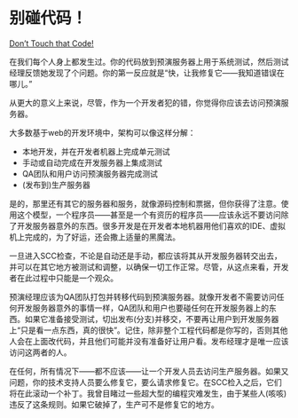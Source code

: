 # 别碰代码！

[Don’t Touch that Code!](https://97-things-every-x-should-know.gitbooks.io/97-things-every-programmer-should-know/content/en/thing_31/)

在我们每个人身上都发生过。你的代码放到预演服务器上用于系统测试，然后测试经理反馈她发现了个问题。你的第一反应就是“快，让我修复它——我知道错误在哪儿。”

从更大的意义上来说，尽管，作为一个开发者犯的错，你觉得你应该去访问预演服务器。

大多数基于web的开发环境中，架构可以像这样分解：
- 本地开发，并在开发者机器上完成单元测试
- 手动或自动完成在开发服务器上集成测试
- QA团队和用户访问预演服务器完成测试
- (发布到)生产服务器

是的，那里还有其它的服务器和服务，就像源码控制和票据，但你获得了注意。使用这个模型，一个程序员——甚至是一个有资历的程序员——应该永远不要访问除了开发服务器意外的东西。很多开发是在开发者本地机器用他们喜欢的IDE、虚拟机上完成的，为了好运，还会撒上适量的黑魔法。

一旦进入SCC检查，不论是自动还是手动，都应该将其从开发服务器转交出去，并可以在其它地方被测试和调整，以确保一切工作正常。尽管，从这点来看，开发者在此过程中只能是一个观众。

预演经理应该为QA团队打包并转移代码到预演服务器。就像开发者不需要访问任何开发服务器意外的事情一样，QA团队和用户也要碰任何在开发服务器上的东西。如果它准备接受测试，切出发布(分支)并移交，不要再让用户到开发服务器上“只是看一点东西，真的很快”。记住，除非整个工程代码都是你写的，否则其他人会在上面改代码，并且他们可能并没有准备好让用户看。发布经理才是唯一应该访问这两者的人。

在任何，所有情况下——都不应该——让一个开发人员去访问生产服务器。如果又问题，你的技术支持人员要么修复它，要么请求修复它。在SCC检入之后，它们将在此滚动一个补丁。我曾目睹过一些超大型的编程灾难发生，由于某些人(咳咳)违反了这条规则。如果它破掉了，生产可不是修复它的地方。